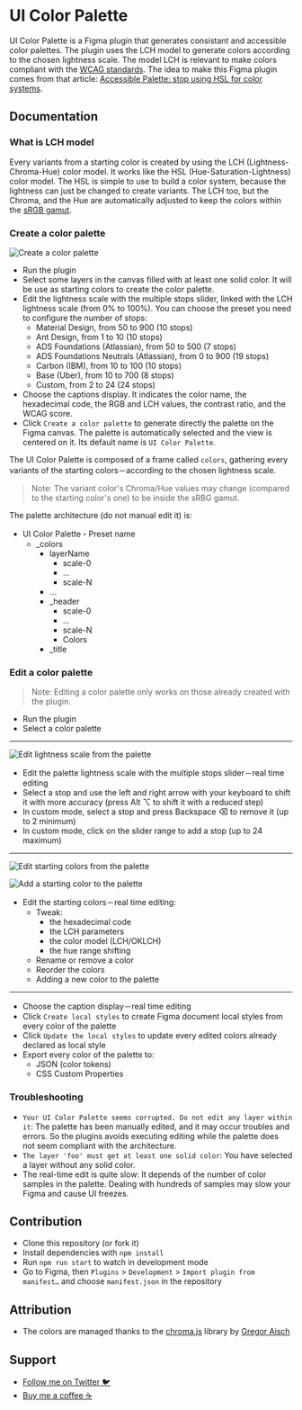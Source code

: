 # UI Color Palette
UI Color Palette is a Figma plugin that generates consistant and accessible color palettes. The plugin uses the LCH model to generate colors according to the chosen lightness scale. The model LCH is relevant to make colors compliant with the [WCAG standards](https://www.w3.org/WAI/standards-guidelines/wcag/). The idea to make this Figma plugin comes from that article: [Accessible Palette: stop using HSL for color systems](https://wildbit.com/blog/accessible-palette-stop-using-hsl-for-color-systems).

## Documentation
### What is LCH model
Every variants from a starting color is created by using the LCH (Lightness-Chroma-Hue) color model. It works like the HSL (Hue-Saturation-Lightness) color model. The HSL is simple to use to build a color system, because the lightness can just be changed to create variants. The LCH too, but the Chroma, and the Hue are automatically adjusted to keep the colors within the [sRGB gamut](https://lea.verou.me/2020/04/lch-colors-in-css-what-why-and-how/#1-we-actually-get-access-to-about-50-more-colors).

### Create a color palette
![Create a color palette](./assets/create-color-palette.gif 'Create a color palette')
- Run the plugin
- Select some layers in the canvas filled with at least one solid color. It will be use as starting colors to create the color palette.
- Edit the lightness scale with the multiple stops slider, linked with the LCH lightness scale (from 0% to 100%). You can choose the preset you need to configure the number of stops:
  - Material Design, from 50 to 900 (10 stops)
  - Ant Design, from 1 to 10 (10 stops)
  - ADS Foundations (Atlassian), from 50 to 500 (7 stops)
  - ADS Foundations Neutrals (Atlassian), from 0 to 900 (19 stops)
  - Carbon (IBM), from 10 to 100 (10 stops)
  - Base (Uber), from 10 to 700 (8 stops)
  - Custom, from 2 to 24 (24 stops)
- Choose the captions display. It indicates the color name, the hexadecimal code, the RGB and LCH values, the contrast ratio, and the WCAG score.
- Click `Create a color palette` to generate directly the palette on the Figma canvas. The palette is automatically selected and the view is centered on it. Its default name is `UI Color Palette`.

The UI Color Palette is composed of a frame called `colors`, gathering every variants of the starting colors－according to the chosen lightness scale.

> Note: The variant color's Chroma/Hue values may change (compared to the starting color's one) to be inside the sRBG gamut.

The palette architecture (do not manual edit it) is:
- UI Color Palette・Preset name
  - _colors
      - layerName
        - scale-0
        - …
        - scale-N
      - …
      - _header
        - scale-0
        - …
        - scale-N
        - Colors
      - _title


### Edit a color palette
> Note: Editing a color palette only works on those already created with the plugin.

- Run the plugin
- Select a color palette
---
![Edit lightness scale from the palette](./assets/edit-lightness-scale.gif 'Edit lightness scale from the palette')
- Edit the palette lightness scale with the multiple stops slider－real time editing
- Select a stop and use the left and right arrow with your keyboard to shift it with more accuracy (press Alt ⌥ to shift it with a reduced step)
- In custom mode, select a stop and press Backspace ⌫ to remove it (up to 2 minimum)
- In custom mode, click on the slider range to add a stop (up to 24 maximum)
---
![Edit starting colors from the palette](./assets/edit-starting-colors.gif 'Edit starting colors from the palette')

![Add a starting color to the palette](./assets/add-starting-color.gif 'Add a starting color to the palette')
- Edit the starting colors－real time editing:
  - Tweak:
    - the hexadecimal code
    - the LCH parameters
    - the color model (LCH/OKLCH)
    - the hue range shifting
  - Rename or remove a color
  - Reorder the colors
  - Adding a new color to the palette
---
- Choose the caption display－real time editing
- Click `Create local styles` to create Figma document local styles from every color of the palette
- Click `Update the local styles` to update every edited colors already declared as local style
- Export every color of the palette to:
  - JSON (color tokens)
  - CSS Custom Properties

### Troubleshooting
- `Your UI Color Palette seems corrupted. Do not edit any layer within it`: The palette has been manually edited, and it may occur troubles and errors. So the plugins avoids executing editing while the palette does not seem compliant with the architecture.
- `The layer 'foo' must get at least one solid color`: You have selected a layer without any solid color.
- The real-time edit is quite slow: It depends of the number of color samples in the palette. Dealing with hundreds of samples may slow your Figma and cause UI freezes.

## Contribution
- Clone this repository (or fork it)
- Install dependencies with `npm install`
- Run `npm run start` to watch in development mode
- Go to Figma, then `Plugins` > `Development` > `Import plugin from manifest…` and choose `manifest.json` in the repository

## Attribution
- The colors are managed thanks to the [chroma.js](https://github.com/gka/chroma.js) library by [Gregor Aisch](https://github.com/gka)

## Support
- [Follow me on Twitter 🐦](https://twitter.com/a_ng_d)
- [Buy me a coffee ☕️](https://www.buymeacoffee.com/a_ng_d)
